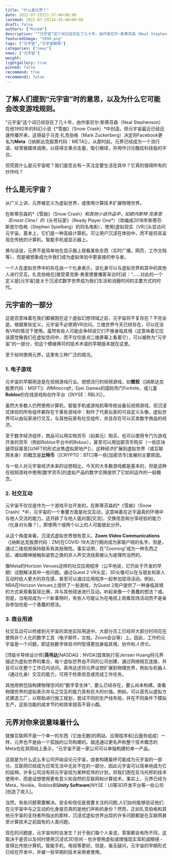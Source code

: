```yaml
---
title: "什么是元界？"
date: 2022-07-25T21:57:40+08:00
lastmod: 2022-07-25T16:45:40+08:00
draft: false
authors: ["MineW"]
description: "“元宇宙”这个词已经存在了几十年，由作家尼尔·斯蒂芬森（Neal Stephenson）在他1992年的科幻小说《雪崩》（Snow Crash）中创造。"
featuredImage: "3999.png"
tags: ["元宇宙","元宇宙解释"]
categories: ["news"]
news: ["元宇宙"]
weight: 
lightgallery: true
pinned: false
recommend: true
recommend1: false
---
```


## 了解人们提到“元宇宙”时的意思，以及为什么它可能会改变游戏规则。

“元宇宙”这个词已经存在了几十年，由作家尼尔·斯蒂芬森（Neal Stephenson）在他1992年的科幻小说《*雪崩》（Snow Crash）*中创造。但元宇宙最近已经迅速传播开来，这得益于马克·扎克伯格（Mark Zuckerberg）决定将Facebook更名为**Meta**（[纳斯达克股票代码：META]）。从那时起，元界已经成为一个流行语，经常被媒体调用，以获得文章点击量，吸引眼球，并用作讨论酷炫科技股的平台。

但究竟什么是元宇宙呢？我们是否总有一天注定要生活在其中？它真的值得所有的炒作吗？

## 什么是元宇宙？

从广义上讲，元界被定义为虚拟世界，或使用计算技术扩展物理世界。

在斯蒂芬森的*《雪崩》（Snow Crash）*和其他小说作品中，如欧内斯特·克莱恩（Ernest Cline）的*《头号玩家》（Ready Player One*）（改编成2018年斯蒂芬·斯皮尔伯格（Stephen Spielberg）的同名电影），使用[虚拟现实（VR）]头显访问元宇宙。基本上，它们是一种高级计算机，可让用户沉浸在体验中，而不是将其呈现在传统的计算机，智能手机或显示器上。

换句话说，元界不是简单地在显示器上观看某些东西（实时广播，网页，工作文档等），而是被想象成允许我们成为虚拟体验中更直接的参与者。

一个人在虚拟世界中的存在由一个化身表示，该化身可以与虚拟世界和其中的其他人进行交互。扎克伯格在[接受莱克斯·弗里德曼播客采访时]说：“......对此的一个定义是[元宇宙]是关于沉浸式数字世界成为我们生活和消磨时间的主要方式的时代。

## 元宇宙的一部分

这是否意味着在我们都被困在这个虚拟幻想领域之前，元宇宙将不复存在？不完全是。根据某些定义，元宇宙不必使用VR访问。三维世界今天已经存在，可以在没有VR的情况下使用。虽然有些人可能会争辩说它们不够身临其境（这意味着它应该感觉像我们在虚拟空间中，而不仅仅是*在*二维屏幕上看着它），可以被称为“元宇宙”的一部分，但这个模棱两可的技术术语的早期版本就在这里。

至于如何使用元界，这里有三种广泛的情况。

### 1. 电子游戏

元宇宙的早期用途是在视频游戏行业。想想流行的视频游戏，如**微软**（[纳斯达克股票代码：MSFT]）*的Minecraft*，Epic Games的国际热门*Fortnite*，或儿童**Roblox**的在线游戏和创作平台（[NYSE：RBLX]）。

虽然大多数人仍然使用计算机，智能手机或游戏机等传统设备玩视频游戏，但沉浸式体验的所有组件都存在于某些游戏中：制作了代表玩家的可自定义头像，虚拟世界可以由玩家进行交互，与其他玩家有社交组件，并且存在可以买卖数字商品的经济。

至于数字经济组件，商品可以用实物货币（如美元）购买，也可以使用专门为游戏开发的货币（例如Roblox平台中的Robux），甚至可以用加密货币购买（一些区块链项目甚至[以NFT的形式出售虚拟房地产]）。这种经济扩展到虚拟世界（或互联网本身）的概念是**比特币**（[CRYPTO：BTC]等一些[加密货币]发展的主要原因。

与一些人对元宇宙经济未来的设想相比，今天的大多数游戏都是基本的，但是这种在视频游戏中使用[数字货币]的虚拟产品的数字交换提供了它如何运作的一般概念。


### 2. 社交互动

元宇宙不仅仅是作为一个游戏平台开发的。在斯蒂芬森的*《雪崩》（Snow Crash）*中，元宇宙的一个重要方面是社交互动，这意味着在近乎逼真的环境中与他人交流的能力。这开辟了与他人面对面[交流]，交换信息和分享经验的能力（化身对头像？），即使两个或两个以上的人可能彼此分开。

从这个角度来看，沉浸式虚拟世界很有意义。**Zoom Video Communications**（[纳斯达克股票代码：ZM]在COVID-19大流行期间成为家喻户晓的名字。但是，通过二维视频保持联系有其局限性。事实证明，在“Zooming”成为一种东西之前，诸如眼神接触和姿势之类的非人声交流线索被认为是理所当然的。

像Meta的Horizon Venues这样的社交应用程序（公平地说，它仍处于开发的早期）试图解决其中一些问题。通过Quest 2 VR头显，3D头像可以在与朋友和家人互动时给人更大的存在感，甚至可以通过应用程序一起参加现场活动。例如，NBA在Horizon Venues上提供了一些游戏，为Quest 2用户提供了一种身临其境的方式来观看篮球比赛，并与其他球迷进行互动。听起来像一个愚蠢的想法？或。但是，当电视成为一个新事物时，有些人可能认为在电视上观看现场活动而不是亲自参加也是一个愚蠢的想法。

### 3. 商业用途

社交互动可以桥接到元宇宙的其他实际用途中。大部分员工已经将大部分时间花在使用非个人化的数字工具（电子邮件，文档，Zoom会议等）上。因此，工作的元宇宙是一个问题，即这些数字体验*何时*变得更加身临其境，协作和*人性化*。

[顶级半导体设计师]**英伟达**[NASDAQ：NVDA]首席执行官Jensen Huang将元界描述为虚拟世界的集合，每个虚拟世界由不同的公司创建，通过网络相互连接，并且可以在整个工作日内访问。英伟达还将元界设想扩展到物理世界，例如与机器人（通过化身）交互的能力，可用于检索信息或完成工作任务。

其他用例包括构建物理空间的“数字孪生体”，要么已经存在，要么尚未构建。查看物理世界的虚拟表示并与之交互的能力具有巨大的价值。例如，可以首先以虚拟方式建造工厂，以帮助进行施工规划，尝试不同的生产线布局，并在不同条件下模拟生产。这些功能的成本节约和效率提高不容小觑。

## 元界对你来说意味着什么

就像互联网不是一个单一的东西（它由无数[的网站、应用程序和]云服务组成）一样，元界也不是由一个孤独的公司构建的。就连通过更名声称整个技术概念的Meta也在其网站上表示，“元宇宙不是一家公司可以单独构建的单一产品。

这就是为什么这么多公司开始谈论元宇宙，或者构建最终可能成为元宇宙的一部分。互联网已经成为日常生活中无处不在的一部分，因此元宇宙可以简单地成为它的延伸。许多公司没有将元宇宙视为某种宏伟的计划，将我们困在反乌托邦的技术使用中，而是设想使用更有意义和自然的互联网和计算技术。事实上，元界已经为Meta，Nvidia，Roblox和**Unity Software**[NYSE：U]等3D开发平台等一些公司[创造了收入]。

当然，有些问题需要解决。安全和信任是首要关注的问题;人们如何能够验证他们在元宇宙中与之互动的化身是否真的是他们声称的身份？然而，正如扎克伯格和其他元宇宙的支持者所指出的那样，沉浸式虚拟世界出现的许多问题都是在互联网甚至计算技术之前固有的人类问题。

现在的问题是，元宇宙何时会发生？对于我们每个人来说，答案都会有所不同，这取决于是否以及何时使用沉浸式3D空间 - 也许使用虚拟或增强现实耳机或眼镜 - 变得比传统计算机，智能手机，电视等更好。但是，毫无疑问，元宇宙的早期形式已经在开发中，并被一些早期的技术采用者使用。